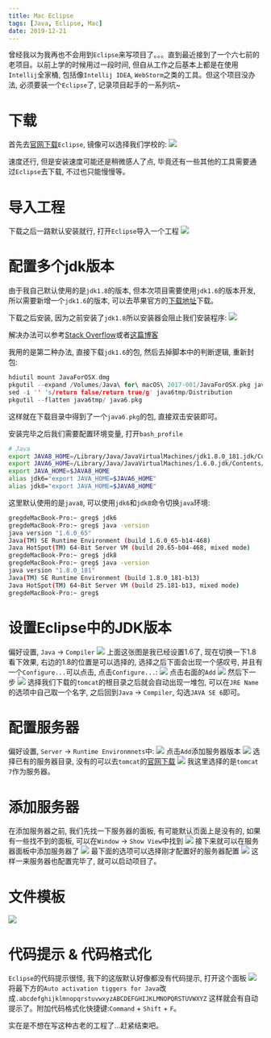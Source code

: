 ```yaml
---
title: Mac Eclipse
tags: [Java, Eclipse, Mac]
date: 2019-12-21
---
```

曾经我以为我再也不会用到`Eclipse`来写项目了。。。直到最近接到了一个六七前的老项目。以前上学的时候用过一段时间, 但自从工作之后基本上都是在使用`Intellij`全家桶, 包括像`Intellij IDEA`, `WebStorm`之类的工具。但这个项目没办法, 必须要装一个`Eclipse`了, 记录项目起手的一系列坑~

# 下载
首先去[官网下载](https://www.eclipse.org/downloads/)`Eclipse`, 镜像可以选择我们学校的:
![](/img/eclipsedownload.png)

速度还行, 但是安装速度可能还是稍微感人了点, 毕竟还有一些其他的工具需要通过`Eclipse`去下载, 不过也只能慢慢等。

# 导入工程
下载之后一路默认安装就行, 打开`Eclipse`导入一个工程
![](/img/eclipse-add-dir.png)

# 配置多个jdk版本
由于我自己默认使用的是`jdk1.8`的版本, 但本次项目需要使用`jdk1.6`的版本开发, 所以需要新增一个`jdk1.6`的版本, 可以去苹果官方的[下载地址](https://support.apple.com/kb/DL1572?locale=zh_CN)下载。

下载之后安装, 因为之前安装了`jdk1.8`所以安装器会阻止我们安装程序:
![](/img/eclipse-low-version.png)

解决办法可以参考[Stack Overflow](https://stackoverflow.com/questions/26252591/mac-os-x-and-multiple-java-versions)或者[这篇博客](https://blog.csdn.net/gaofenglxx/article/details/102565883?utm_medium=distribute.pc_relevant.none-task-blog-baidujs-3)

我用的是第二种办法, 直接下载`jdk1.6`的包, 然后去掉脚本中的判断逻辑, 重新封包:
```cpp
hdiutil mount JavaForOSX.dmg
pkgutil --expand /Volumes/Java\ for\ macOS\ 2017-001/JavaForOSX.pkg java6tmp/
sed -i '' 's/return false/return true/g' java6tmp/Distribution
pkgutil --flatten java6tmp/ java6.pkg
```
这样就在下载目录中得到了一个`java6.pkg`的包, 直接双击安装即可。

安装完毕之后我们需要配置环境变量, 打开`bash_profile`
```bash
# Java
export JAVA8_HOME=/Library/Java/JavaVirtualMachines/jdk1.8.0_181.jdk/Contents/Home/
export JAVA6_HOME=/Library/Java/JavaVirtualMachines/1.6.0.jdk/Contents/Home/
export JAVA_HOME=$JAVA8_HOME
alias jdk6="export JAVA_HOME=$JAVA6_HOME"
alias jdk8="export JAVA_HOME=$JAVA8_HOME"
```
这里默认使用的是`java8`, 可以使用`jdk6`和`jdk8`命令切换`java`环境:
```bash
gregdeMacBook-Pro:~ greg$ jdk6
gregdeMacBook-Pro:~ greg$ java -version
java version "1.6.0_65"
Java(TM) SE Runtime Environment (build 1.6.0_65-b14-468)
Java HotSpot(TM) 64-Bit Server VM (build 20.65-b04-468, mixed mode)
gregdeMacBook-Pro:~ greg$ jdk8
gregdeMacBook-Pro:~ greg$ java -version
java version "1.8.0_181"
Java(TM) SE Runtime Environment (build 1.8.0_181-b13)
Java HotSpot(TM) 64-Bit Server VM (build 25.181-b13, mixed mode)
gregdeMacBook-Pro:~ greg$ 
```

# 设置Eclipse中的JDK版本
偏好设置, `Java` -> `Compiler`
![](/img/eclipse-set-jdk-version.png)
上面这张图是我已经设置1.6了, 现在切换一下1.8看下效果, 右边的1.8的位置是可以选择的, 选择之后下面会出现一个感叹号, 并且有一个`Configure...`可以点击, 点击`Configure...`:
![](/img/eclipse-set-jdk-version2.png)
点击右面的`Add`
![](/img/eclipse-set-jdk-version3.png)
然后下一步
![](/img/eclipse-set-jdk-version4.png)
选择我们下载的`tomcat`的根目录之后就会自动出现一堆包, 可以在`JRE Name`的选项中自己取一个名字, 之后回到`Java` -> `Compiler`, 勾选`JAVA SE 6`即可。

# 配置服务器
偏好设置, `Server` -> `Runtime Environmnets`中:
![](/img/eclipse-tomcat-config.png)
点击`Add`添加服务器版本
![](/img/eclipse-tomcat-config1.png)
选择已有的服务器目录, 没有的可以去`tomcat`的[官网下载](https://tomcat.apache.org/)
![](/img/eclipse-tomcat-config2.png)
我这里选择的是`tomcat 7`作为服务器。

# 添加服务器
在添加服务器之前, 我们先找一下服务器的面板, 有可能默认页面上是没有的, 如果有一些找不到的面板, 可以在`Window` -> `Show View`中找到
![](/img/eclipse-showview.png)
接下来就可以在服务器面板中添加服务器了
![](/img/eclipse-add-serve.png)
最下面的选项可以选择刚才配置好的服务器配置
![](/img/eclipse-add-serve2.png)
这样一来服务器也配置完毕了, 就可以启动项目了。

# 文件模板
![](/img/eclipse-code-template.png)

# 代码提示 & 代码格式化
`Eclipse`的代码提示很怪, 我下的这版默认好像都没有代码提示, 打开这个面板
![](/img/eclipse-code-alert.png)
将最下方的`Auto activation tiggers for Java`改成`.abcdefghijklmnopqrstuvwxyzABCDEFGHIJKLMNOPQRSTUVWXYZ`
这样就会有自动提示了。附加代码格式化快捷键:`Command` + `Shift` + `F`。


实在是不想在写这种古老的工程了...赶紧结束吧。